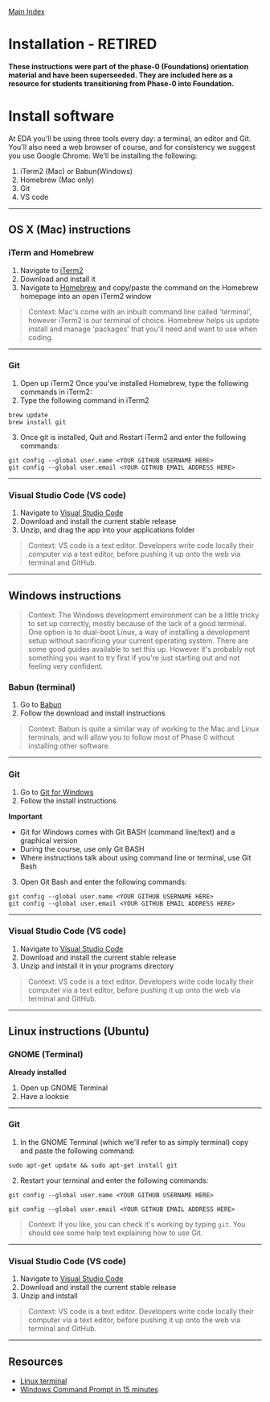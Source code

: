 [Main Index](../README.md)

# Installation - RETIRED

__These instructions were part of the phase-0 (Foundations) orientation material and have been superseeded. They are included here as a resource for students transitioning from Phase-0 into Foundation.__

# Install software

At EDA you'll be using three tools every day: a terminal, an editor and Git. You'll also need a web browser of course, and for consistency we suggest you use Google Chrome. We'll be installing the following:

1. iTerm2 (Mac) or Babun(Windows)
2. Homebrew (Mac only)
3. Git
4. VS code

---
## OS X (Mac) instructions

### iTerm and Homebrew

1. Navigate to [iTerm2](https://www.iterm2.com/)
2. Download and install it
3. Navigate to [Homebrew](https://brew.sh) and copy/paste the command on the Homebrew homepage into an open iTerm2 window

> Context: Mac's come with an inbuilt command line called 'terminal', however iTerm2 is our terminal of choice. Homebrew helps us update install and manage 'packages' that you'll need and want to use when coding.

---
### Git

1. Open up iTerm2 Once you've installed Homebrew, type the following commands in iTerm2:
2. Type the following command in iTerm2

```
brew update
brew install git
```

3. Once git is installed, Quit and Restart iTerm2 and enter the following commands:
  ```
  git config --global user.name <YOUR GITHUB USERNAME HERE>
  git config --global user.email <YOUR GITHUB EMAIL ADDRESS HERE>

  ```


---
### Visual Studio Code (VS code)

1. Navigate to [Visual Studio Code](https://code.visualstudio.com/)
2. Download and install the current stable release
3. Unzip, and drag the app into your applications folder

> Context: VS code is a text editor. Developers write code locally their computer via a text editor, before pushing it up onto the web via terminal and GitHub.

---

## Windows instructions

> Context: The Windows development environment can be a little tricky to set up correctly, mostly because of the lack of a good terminal. One option is to dual-boot Linux, a way of installing a development setup without sacrificing your current operating system. There are some good guides available to set this up. However it's probably not something you want to try first if you're just starting out and not feeling very confident.

### Babun (terminal)

1. Go to [Babun](https://babun.GitHub.io)
2. Follow the download and install instructions

> Context: Babun is quite a similar way of working to the Mac and Linux terminals, and will allow you to follow most of Phase 0 without installing other software.

---

### Git

1. Go to [Git for Windows](https://git-for-windows.GitHub.io/)
2. Follow the install instructions

**Important**
- Git for Windows comes with Git BASH (command line/text) and a graphical version
- During the course, use only Git BASH
- Where instructions talk about using command line or terminal, use Git Bash

3. Open Git Bash and enter the following commands:
  ```
  git config --global user.name <YOUR GITHUB USERNAME HERE>
  git config --global user.email <YOUR GITHUB EMAIL ADDRESS HERE>

  ```

---

### Visual Studio Code (VS code)

1. Navigate to [Visual Studio Code](https://code.visualstudio.com/)
2. Download and install the current stable release
3. Unzip and intstall it in your programs directory

> Context: VS code is a text editor. Developers write code locally their computer via a text editor, before pushing it up onto the web via terminal and GitHub.

---

## Linux instructions (Ubuntu)

### GNOME (Terminal)
**Already installed**

1. Open up GNOME Terminal
2. Have a looksie

---

### Git

1. In the GNOME Terminal (which we'll refer to as simply terminal) copy and paste the following command:

```
sudo apt-get update && sudo apt-get install git
```


2. Restart your terminal and enter the following commands:
  ```
  git config --global user.name <YOUR GITHUB USERNAME HERE>

  git config --global user.email <YOUR GITHUB EMAIL ADDRESS HERE>
  ```


>Context: If you like, you can check it's working by typing `git`. You should see some help text explaining how to use Git.

---

### Visual Studio Code (VS code)

1. Navigate to [Visual Studio Code](https://code.visualstudio.com/)
2. Download and install the current stable release
3. Unzip and intstall

> Context: VS code is a text editor. Developers write code locally their computer via a text editor, before pushing it up onto the web via terminal and GitHub.

---

## Resources

- [Linux terminal](http://ryanstutorials.net/linuxtutorial/commandline.php)
- [Windows Command Prompt in 15 minutes](http://www.cs.princeton.edu/courses/archive/spr05/cos126/cmd-prompt.html)
